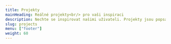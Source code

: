 ```yaml
---
title: Projekty
mainHeading: Reálné projekty<br/> pro vaši inspiraci
description: Nechte se inspirovat našimi uživateli. Projekty jsou popsány krok za krokem, ale nestyďte se je hacknout, vylepšit a pak je <a href = "mailto:ask@hardwario.com" target="_blank">nezapomeňte opět nasdílet</a>.
slug: projects
menu: ["footer"]
weight: 60
---
```

